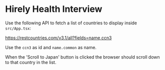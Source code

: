 # Hirely Health Interview

Use the following API to fetch a list of countries to display inside `src/App.tsx`:

https://restcountries.com/v3.1/all?fields=name,ccn3

Use the `ccn3` as id and `name.common` as name.

When the 'Scroll to Japan' button is clicked the browser should scroll down to that country in the list.